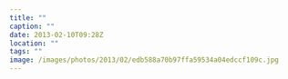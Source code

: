 ```yaml
---
title: ""
caption: ""
date: 2013-02-10T09:28Z
location: ""
tags: ""
image: /images/photos/2013/02/edb588a70b97ffa59534a04edccf109c.jpg
---
```

